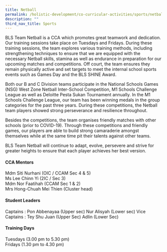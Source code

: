 ```yaml
---
title: Netball
permalink: /holistic-development/co-curricular-activities/sports/netball/
description: ""
third_nav_title: Sports
---
```

BLS Team Netball is a CCA which promotes great teamwork and dedication. Our training sessions take place on Tuesdays and Fridays. During these training sessions, the team explores various training methods, including strengthening techniques to ensure that we are equipped with the necessary Netball skills, stamina as well as endurance in preparation for our upcoming matches and competitions. Off court, the team ensures they remain physically active and set targets to meet the internal school sports events such as Games Day and the BLS SHINE Award.

Both our B and C Division teams participate in the National Schools Games (NSG) West Zone Netball Inter-School Competition, M1 Schools Challenge League as well as Deloitte Pesta Sukan Tournament annually. In the M1 Schools Challenge League, our team has been winning medals in the group categories for the past three years. During these competitions, the Netball team players showed strong perseverance and resilience throughout.

Besides the competitions, the team organises friendly matches with other schools (prior to COVID-19). Through these competitions and friendly games, our players are able to build strong camaraderie amongst themselves while at the same time pit their talents against other teams.

BLS Team Netball will continue to adapt, evolve, persevere and strive for greater heights to ensure that each player achieves her best version.

#### **CCA Mentors**
Mdm Siti Nurhani (OIC / CCAM Sec 4 & 5)<br>
Ms Lee Chinn Yi (2IC / Sec 3)<br>
Mdm Nor Faatihah (CCAM Sec 1 & 2)<br>
Mrs Hong-Chuah Mei Thien (Cluster head)

#### **Student Leaders**
Captains : Pon Abbenayaa (Upper sec)
Nur Alisyah (Lower sec)
Vice Captains : Tey Shu Juan (Upper Sec)
Adlin (Lower Sec)

#### **Training Days**
Tuesdays (3.00 pm to 5.30 pm)<br>
Fridays (1.30 pm to 4.30 pm)